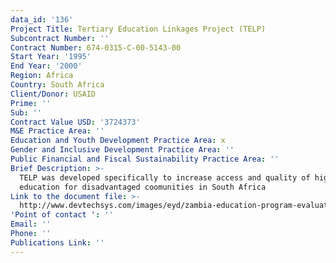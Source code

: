 ```yaml
---
data_id: '136'
Project Title: Tertiary Education Linkages Project (TELP)
Subcontract Number: ''
Contract Number: 674-0315-C-00-5143-00
Start Year: '1995'
End Year: '2000'
Region: Africa
Country: South Africa
Client/Donor: USAID
Prime: ''
Sub: ''
Contract Value USD: '3724373'
M&E Practice Area: ''
Education and Youth Development Practice Area: x
Gender and Inclusive Development Practice Area: ''
Public Financial and Fiscal Sustainability Practice Area: ''
Brief Description: >-
  TELP was developed specifically to increase access and quality of higher
  education for disadvantaged coomunities in South Africa
Link to the document file: >-
  http://www.devtechsys.com/images/eyd/zambia-education-program-evaluation-2009-07.pdf
'Point of contact ': ''
Email: ''
Phone: ''
Publications Link: ''
---
```

